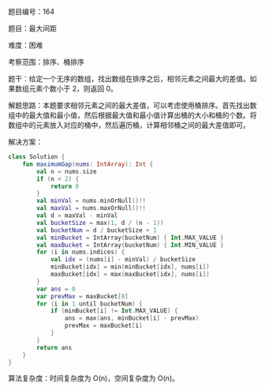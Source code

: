 题目编号：164

题目：最大间距

难度：困难

考察范围：排序、桶排序

题干：给定一个无序的数组，找出数组在排序之后，相邻元素之间最大的差值。如果数组元素个数小于 2，则返回 0。

解题思路：本题要求相邻元素之间的最大差值，可以考虑使用桶排序。首先找出数组中的最大值和最小值，然后根据最大值和最小值计算出桶的大小和桶的个数。将数组中的元素放入对应的桶中，然后遍历桶，计算相邻桶之间的最大差值即可。

解决方案：

```kotlin
class Solution {
    fun maximumGap(nums: IntArray): Int {
        val n = nums.size
        if (n < 2) {
            return 0
        }
        val minVal = nums.minOrNull()!!
        val maxVal = nums.maxOrNull()!!
        val d = maxVal - minVal
        val bucketSize = max(1, d / (n - 1))
        val bucketNum = d / bucketSize + 1
        val minBucket = IntArray(bucketNum) { Int.MAX_VALUE }
        val maxBucket = IntArray(bucketNum) { Int.MIN_VALUE }
        for (i in nums.indices) {
            val idx = (nums[i] - minVal) / bucketSize
            minBucket[idx] = min(minBucket[idx], nums[i])
            maxBucket[idx] = max(maxBucket[idx], nums[i])
        }
        var ans = 0
        var prevMax = maxBucket[0]
        for (i in 1 until bucketNum) {
            if (minBucket[i] != Int.MAX_VALUE) {
                ans = max(ans, minBucket[i] - prevMax)
                prevMax = maxBucket[i]
            }
        }
        return ans
    }
}
```

算法复杂度：时间复杂度为 O(n)，空间复杂度为 O(n)。